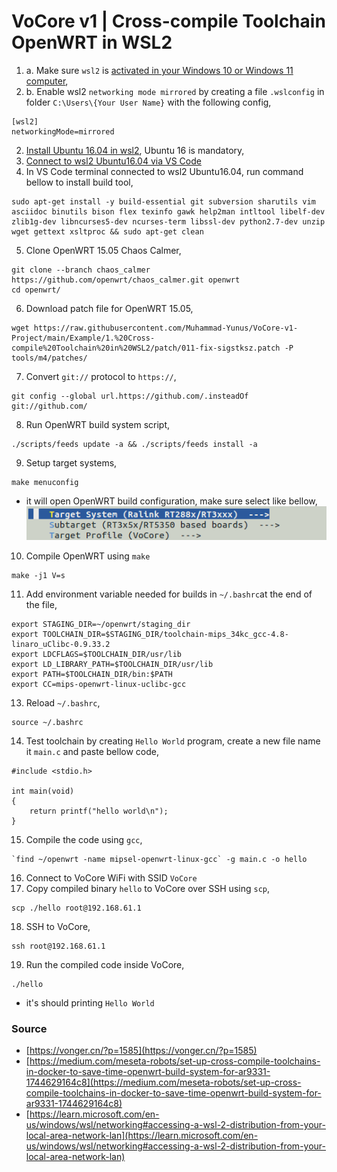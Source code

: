 # VoCore v1 | Cross-compile Toolchain OpenWRT in WSL2

1. a. Make sure `wsl2` is [activated in your Windows 10 or Windows 11 computer](https://learn.microsoft.com/id-id/windows/wsl/install#prerequisites),
1. b. Enable wsl2 `networking mode mirrored` by creating a file `.wslconfig` in folder `C:\Users\{Your User Name}` with the following config,
```
[wsl2]
networkingMode=mirrored
```
2. [Install Ubuntu 16.04 in wsl2](https://gist.github.com/xynova/87beae35688476efb2ee290d3926f5bb), Ubuntu 16 is mandatory,
3. [Connect to wsl2 Ubuntu16.04  via VS Code](https://code.visualstudio.com/docs/remote/wsl)
4. In VS Code terminal connected to wsl2 Ubuntu16.04, run command bellow to install build tool,
```
sudo apt-get install -y build-essential git subversion sharutils vim asciidoc binutils bison flex texinfo gawk help2man intltool libelf-dev zlib1g-dev libncurses5-dev ncurses-term libssl-dev python2.7-dev unzip wget gettext xsltproc && sudo apt-get clean
```
5. Clone OpenWRT 15.05 Chaos Calmer,
```
git clone --branch chaos_calmer https://github.com/openwrt/chaos_calmer.git openwrt
cd openwrt/
```
6. Download patch file for OpenWRT 15.05,
```
wget https://raw.githubusercontent.com/Muhammad-Yunus/VoCore-v1-Project/main/Example/1.%20Cross-compile%20Toolchain%20in%20WSL2/patch/011-fix-sigstksz.patch -P tools/m4/patches/
```
7. Convert `git://` protocol to `https://`,
```
git config --global url.https://github.com/.insteadOf git://github.com/
```
8. Run OpenWRT build system script,
```
./scripts/feeds update -a && ./scripts/feeds install -a
```
9. Setup target systems,
```
make menuconfig
```
- it will open OpenWRT build configuration, make sure select like bellow,
![](img/build-condif.png)
10. Compile OpenWRT using `make`
```
make -j1 V=s
```
11. Add environment variable needed for builds in `~/.bashrc`at the end of the file, 
```
export STAGING_DIR=~/openwrt/staging_dir
export TOOLCHAIN_DIR=$STAGING_DIR/toolchain-mips_34kc_gcc-4.8-linaro_uClibc-0.9.33.2
export LDCFLAGS=$TOOLCHAIN_DIR/usr/lib
export LD_LIBRARY_PATH=$TOOLCHAIN_DIR/usr/lib
export PATH=$TOOLCHAIN_DIR/bin:$PATH
export CC=mips-openwrt-linux-uclibc-gcc
```
13. Reload `~/.bashrc`,
```
source ~/.bashrc
```
14. Test toolchain by creating `Hello World` program, create a new file name it `main.c` and paste bellow code,
```
#include <stdio.h>

int main(void)
{
    return printf("hello world\n");
}
```
15. Compile the code using `gcc`,
```
`find ~/openwrt -name mipsel-openwrt-linux-gcc` -g main.c -o hello
```
16. Connect to VoCore WiFi with SSID `VoCore`
17. Copy compiled binary `hello` to VoCore over SSH using `scp`,
```
scp ./hello root@192.168.61.1
```
18. SSH to VoCore,  
```
ssh root@192.168.61.1
```
19. Run the compiled code inside VoCore,
```
./hello
``` 
- it's should printing `Hello World`


### Source
- [https://vonger.cn/?p=1585](https://vonger.cn/?p=1585)
- [https://medium.com/meseta-robots/set-up-cross-compile-toolchains-in-docker-to-save-time-openwrt-build-system-for-ar9331-1744629164c8](https://medium.com/meseta-robots/set-up-cross-compile-toolchains-in-docker-to-save-time-openwrt-build-system-for-ar9331-1744629164c8)
- [https://learn.microsoft.com/en-us/windows/wsl/networking#accessing-a-wsl-2-distribution-from-your-local-area-network-lan](https://learn.microsoft.com/en-us/windows/wsl/networking#accessing-a-wsl-2-distribution-from-your-local-area-network-lan)
